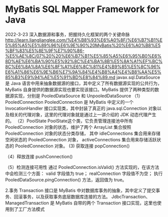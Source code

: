 MyBatis SQL Mapper Framework for Java
=====================================
2022-3-23 深入数据源和事务，把握持久化框架的两个关键命脉
http://learn.lianglianglee.com/%E4%B8%93%E6%A0%8F/%E6%B7%B1%E5%85%A5%E5%89%96%E6%9E%90%20MyBatis%20%E6%A0%B8%E5%BF%83%E5%8E%9F%E7%90%86-%E5%AE%8C/07%20%20%E6%B7%B1%E5%85%A5%E6%95%B0%E6%8D%AE%E6%BA%90%E5%92%8C%E4%BA%8B%E5%8A%A1%EF%BC%8C%E6%8A%8A%E6%8F%A1%E6%8C%81%E4%B9%85%E5%8C%96%E6%A1%86%E6%9E%B6%E7%9A%84%E4%B8%A4%E4%B8%AA%E5%85%B3%E9%94%AE%E5%91%BD%E8%84%89.md
javax.sql.DataSource 是 Java 语言中用来抽象数据源的接口，其中定义了所有数据源实现的公共行为，
MyBatis 自身提供的数据源实现也要实现该接口。MyBatis 提供了两种类型的数据源实现，分别是 PooledDataSource 和 UnpooledDataSource
（1）PooledConnection
PooledConnection 是 MyBatis 中定义的一个 InvocationHandler 接口实现类，其中封装了真正的 java.sql.Connection 对象以及相关的代理对象，这里的代理对象就是通过上一讲介绍的 JDK 动态代理产生的。
（2）PoolState
PoolState这个类，它负责管理连接池中所有 PooledConnection 对象的状态，维护了两个 ArrayList <PooledConnection> 集合按照 PooledConnection 对象的状态分类存储，
其中 idleConnections 集合用来存储空闲状态的 PooledConnection 对象，
activeConnections 集合用来存储活跃状态的 PooledConnection 对象。
(3) 获取连接 popConnection()

（4）释放连接 pushConnection()

（5）检测连接可用性 
通过 PooledConnection.isValid() 方法实现的，在该方法中会检测三个方面：
valid 字段值为 true；
realConnection 字段值不为空；
执行 PooledDataSource.pingConnection() 方法，返回值为 true。

2.事务
Transaction 接口是 MyBatis 中对数据库事务的抽象，其中定义了提交事务、回滚事务，以及获取事务底层数据库连接的方法。
JdbcTransaction、ManagedTransaction 是 MyBatis 自带的两个 Transaction 接口实现，这里也使用到了工厂方法模式